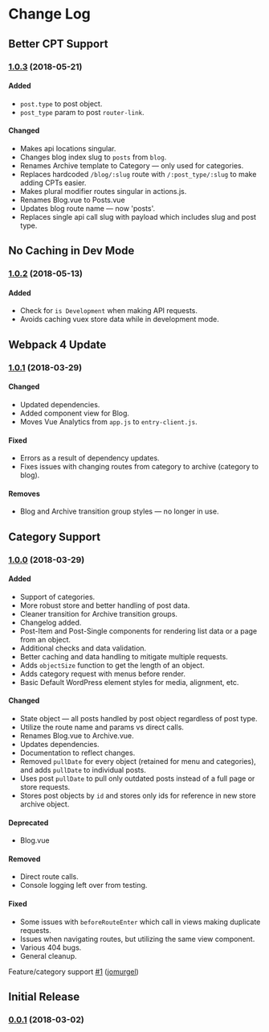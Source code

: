 # Change Log

## Better CPT Support
### [1.0.3](https://github.com/jomurgel/project-acorn-ssr/tree/1.0.3) (2018-05-21)

#### Added
- `post.type` to post object.
- `post_type` param to post `router-link`.

#### Changed
- Makes api locations singular.
- Changes blog index slug to `posts` from `blog`.
- Renames Archive template to Category — only used for categories.
- Replaces hardcoded `/blog/:slug` route with `/:post_type/:slug` to make adding CPTs easier.
- Makes plural modifier routes singular in actions.js.
- Renames Blog.vue to Posts.vue
- Updates blog route name — now 'posts'.
- Replaces single api call slug with payload which includes slug and post type.

## No Caching in Dev Mode
### [1.0.2](https://github.com/jomurgel/project-acorn-ssr/tree/1.0.2) (2018-05-13)

#### Added
- Check for `is Development` when making API requests.
- Avoids caching vuex store data while in development mode.

## Webpack 4 Update
### [1.0.1](https://github.com/jomurgel/project-acorn-ssr/tree/1.0.1) (2018-03-29)

#### Changed
- Updated dependencies.
- Added component view for Blog.
- Moves Vue Analytics from `app.js` to `entry-client.js`.

#### Fixed
- Errors as a result of dependency updates.
- Fixes issues with changing routes from category to archive (category to blog).

#### Removes
- Blog and Archive transition group styles — no longer in use.

## Category Support
### [1.0.0](https://github.com/jomurgel/project-acorn-ssr/tree/0.1) (2018-03-29)

#### Added
- Support of categories.
- More robust store and better handling of post data.
- Cleaner transition for Archive transition groups.
- Changelog added.
- Post-Item and Post-Single components for rendering list data or a page from an object.
- Additional checks and data validation.
- Better caching and data handling to mitigate multiple requests.
- Adds `objectSize` function to get the length of an object.
- Adds category request with menus before render.
- Basic Default WordPress element styles for media, alignment, etc.

#### Changed
- State object — all posts handled by post object regardless of post type.
- Utilize the route name and params vs direct calls.
- Renames Blog.vue to Archive.vue.
- Updates dependencies.
- Documentation to reflect changes.
- Removed `pullDate` for every object (retained for menu and categories), and adds `pullDate` to individual posts.
- Uses post `pullDate` to pull only outdated posts instead of a full page or store requests.
- Stores post objects by `id` and stores only ids for reference in new store archive object.

#### Deprecated
- Blog.vue

#### Removed
- Direct route calls.
- Console logging left over from testing.

#### Fixed
- Some issues with `beforeRouteEnter` which call in views making duplicate requests.
- Issues when navigating routes, but utilizing the same view component.
- Various 404 bugs.
- General cleanup.

Feature/category support [\#1](https://github.com/jomurgel/project-acorn-ssr/pull/1) ([jomurgel](https://github.com/jomurgel))
## Initial Release
### [0.0.1](https://github.com/jomurgel/project-acorn-ssr/tree/0.0.1) (2018-03-02)
